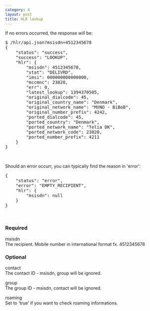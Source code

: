 ```yaml
---
category: 4
layout: post
title: HLR lookup
---
```

<p>If no errors occurred, the response will be:</p>
<div class="highlight bg-success"><pre class="bg-success">
$ /hlr/api.json?msisdn=4512345678
{
	"status": "success",
	"success": "LOOKUP",
	"hlr": {
		"msisdn": 4512345678,
		"stat": "DELIVRD",
		"imsi": 000000000000000,
		"mccmnc": 23820,
		"err": 0,
		"latest_lookup": 1394370505,
		"original_dialcode": 45,
		"original_country_name": "Denmark",
		"original_network_name": "MVNO - BiBoB",
		"original_number_prefix": 4242,
		"ported_dialcode": 45,
		"ported_country": "Denmark",
		"ported_network_name": "Telia DK",
		"ported_network_code": 23820,
		"ported_number_prefix": 4211
	}
}
</pre></div>
<br />





<p>Should an error occurr, you can typically find the reason in 'error':</p>
<div class="highlight bg-danger"><pre class="bg-danger">
{
	"status": "error",
	"error": "EMPTY_RECIPIENT",
	"hlr": {
		"msisdn": null
	}
}
</pre></div>
<br />





<h3>
	<span class="label label-default">Required</span>
</h3>


<span class="text-primary">msisdn</span><br />
<span class="m-l-2">The recipient. Mobile number in international format fx. 4512345678</span>
<br />



<h3>
	<span class="label label-default">Optional</span>
</h3>


<span class="text-primary">contact</span><br />
<span class="m-l-2">The contact ID - msisdn, group will be ignored.</span>

<span class="text-primary">group</span><br />
<span class="m-l-2">The group ID - msisdn, contact will be ignored.</span>

<span class="text-primary">roaming</span><br />
<span class="m-l-2">Set to 'true' if you want to check roaming informations.</span>